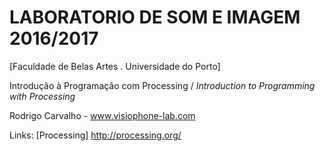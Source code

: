 # LABORATORIO DE SOM E IMAGEM 2016/2017 
[Faculdade de Belas Artes . Universidade do Porto]

Introdução à Programação com Processing  /  *Introduction to Programming with Processing*

Rodrigo Carvalho - www.visiophone-lab.com

Links:
[Processing] http://processing.org/
